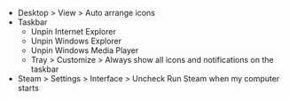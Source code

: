 * Desktop > View > Auto arrange icons
* Taskbar
    * Unpin Internet Explorer
    * Unpin Windows Explorer
    * Unpin Windows Media Player
    * Tray > Customize > Always show all icons and notifications on the taskbar
* Steam > Settings > Interface > Uncheck Run Steam when my computer starts